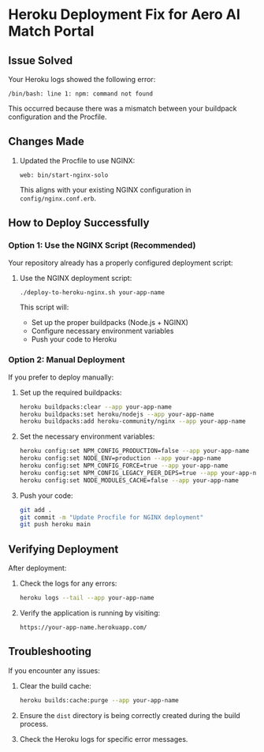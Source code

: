 # Heroku Deployment Fix for Aero AI Match Portal

## Issue Solved
Your Heroku logs showed the following error:
```
/bin/bash: line 1: npm: command not found
```

This occurred because there was a mismatch between your buildpack configuration and the Procfile.

## Changes Made
1. Updated the Procfile to use NGINX:
   ```
   web: bin/start-nginx-solo
   ```
   This aligns with your existing NGINX configuration in `config/nginx.conf.erb`.

## How to Deploy Successfully

### Option 1: Use the NGINX Script (Recommended)
Your repository already has a properly configured deployment script:

1. Use the NGINX deployment script:
   ```bash
   ./deploy-to-heroku-nginx.sh your-app-name
   ```

   This script will:
   - Set up the proper buildpacks (Node.js + NGINX)
   - Configure necessary environment variables
   - Push your code to Heroku

### Option 2: Manual Deployment
If you prefer to deploy manually:

1. Set up the required buildpacks:
   ```bash
   heroku buildpacks:clear --app your-app-name
   heroku buildpacks:set heroku/nodejs --app your-app-name
   heroku buildpacks:add heroku-community/nginx --app your-app-name
   ```

2. Set the necessary environment variables:
   ```bash
   heroku config:set NPM_CONFIG_PRODUCTION=false --app your-app-name
   heroku config:set NODE_ENV=production --app your-app-name
   heroku config:set NPM_CONFIG_FORCE=true --app your-app-name
   heroku config:set NPM_CONFIG_LEGACY_PEER_DEPS=true --app your-app-name
   heroku config:set NODE_MODULES_CACHE=false --app your-app-name
   ```

3. Push your code:
   ```bash
   git add .
   git commit -m "Update Procfile for NGINX deployment"
   git push heroku main
   ```

## Verifying Deployment
After deployment:

1. Check the logs for any errors:
   ```bash
   heroku logs --tail --app your-app-name
   ```

2. Verify the application is running by visiting:
   ```
   https://your-app-name.herokuapp.com/
   ```

## Troubleshooting
If you encounter any issues:

1. Clear the build cache:
   ```bash
   heroku builds:cache:purge --app your-app-name
   ```

2. Ensure the `dist` directory is being correctly created during the build process.

3. Check the Heroku logs for specific error messages.
